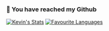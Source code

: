 ### 👋 You have reached my Github 

[![Kevin's Stats](https://github-readme-stats.vercel.app/api?username=kevin-hub&show_icons=true&bg_color=#AARRGGBB)](https://github.com/kevin-hub/github-readme-stats)
[![Favourite Languages](https://github-readme-stats.vercel.app/api/top-langs/?username=kevin-hub&hide=jupyter%20notebook,tex&langs_count=10&layout=compact&theme=graywhite)](https://github.com/kevin-hub/github-readme-stats)

<!--
**kevin-hub/kevin-hub** is a ✨ _special_ ✨ repository because its `README.md` (this file) appears on your GitHub profile.

Here are some ideas to get you started:

- 🔭 I’m currently working on ...
- 🌱 I’m currently learning ...
- 👯 I’m looking to collaborate on ...
- 🤔 I’m looking for help with ...
- 💬 Ask me about ...
- 📫 How to reach me: ...
- 😄 Pronouns: ...
- ⚡ Fun fact: ...
-->
